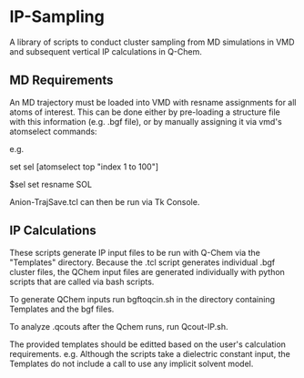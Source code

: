 # IP-Sampling
A library of scripts to conduct cluster sampling from MD simulations in VMD and subsequent vertical IP calculations in Q-Chem.

## MD Requirements
An MD trajectory must be loaded into VMD with resname assignments for all atoms of interest. This can be done either by pre-loading a structure file with this information (e.g. .bgf file), or by manually assigning it via vmd's atomselect commands:

e.g. 

set sel [atomselect top "index 1 to 100"]

$sel set resname  SOL

Anion-TrajSave.tcl can then be run via Tk Console.
## IP Calculations
These scripts generate IP input files to be run with Q-Chem via the "Templates" directory.
Because the .tcl script generates individual .bgf cluster files, the QChem input files are generated individually with python scripts that are called via bash scripts.

To generate QChem inputs run bgftoqcin.sh in the directory containing Templates and the bgf files.

To analyze .qcouts after the Qchem runs, run Qcout-IP.sh.

The provided templates should be editted based on the user's calculation requirements. e.g. Although the scripts take a dielectric constant input, the Templates do not include a call to use any implicit solvent model. 
